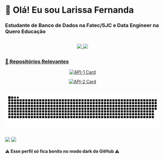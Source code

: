 # 👋 Olá! Eu sou Larissa Fernanda

###  Estudante de Banco de Dados na Fatec/SJC e Data Engineer na Quero Educação

##

<div align="center">
  <a href="https://github.com/larissa-fernanda">
  <img height="180em" src="https://github-readme-stats.vercel.app/api?username=larissa-fernanda&theme=omni&show_icons=true&include_all_commits=true"/> 

  <img height="180em" src="https://github-readme-stats.vercel.app/api/top-langs/?username=larissa-fernanda&layout=compact&theme=omni&include_all_commits=true&count_private=true"/>
</div>


<!--  
<div style="display: inline_block"><br>
  <img align="center" alt="Lari-Python" height="30" width="40" src="https://raw.githubusercontent.com/devicons/devicon/master/icons/python/python-original.svg">
</div>
-->
##
  
### 📂 Repositórios Relevantes

<div align="center">
    
[![API-1 Card](https://github-readme-stats.vercel.app/api/pin/?username=pontopython&repo=api-bd1&theme=omni)](https://github.com/pontopython/api-bd1) 
  
[![API-2 Card](https://github-readme-stats.vercel.app/api/pin/?username=codecatss&repo=API-BD2&theme=omni)](https://github.com/codecatss/API-BD2)
  
  </div>

##
  
  <div align="center">
    
  ![Snake animation](https://github.com/larissa-fernanda/larissa-fernanda/blob/output/github-contribution-grid-snake.svg)
 
</div>

  ##

<div> 
 	<a href = "mailto:larireis.contato@gmail.com"><img src="https://img.shields.io/badge/-Gmail-%3D294C?style=for-the-badge&logo=gmail&logoColor=white&color=E91E63" target="_blank"></a>
  <a href="https://www.linkedin.com/in/larissa-reis-693568250" target="_blank"><img src="https://img.shields.io/badge/-LinkedIn-%230077B5?style=for-the-badge&logo=linkedin&logoColor=white&color=5075CA" target="_blank"></a> 
</div>

####  ⚠️ Esse perfil só fica bonito no modo dark do GitHub ⚠️
